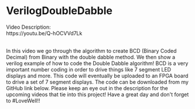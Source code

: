 # VerilogDoubleDabble
</p>
Video Description:</br>
https://youtu.be/Q-hOCVVd7Lk</p>
</br>
In this video we go through the algorithm to create BCD (Binary Coded Decimal) from Binary with the double dabble method. We then show a verilog example of how to code the Double Dabble algorithm! BCD is a very important number coding in order to drive things like 7 segment LED displays and more. This code will eventually be uploaded to an FPGA board to drive a set of 7 segment displays. The code can be downloaded from my GitHub link below. Please keep an eye out in the description for the upcoming videos that tie into this project! Have a great day and don't forget to #LoveWell!!</p>
